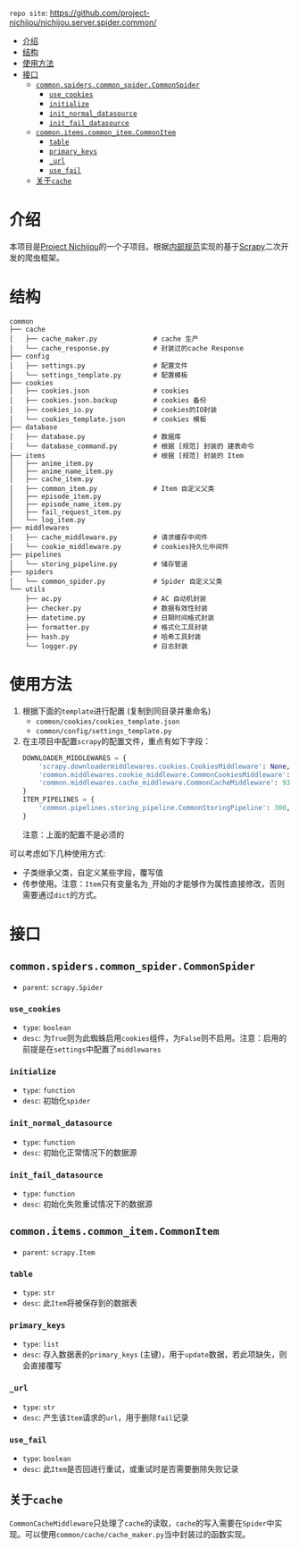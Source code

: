 `repo site`: https://github.com/project-nichijou/nichijou.server.spider.common/

- [介绍](#介绍)
- [结构](#结构)
- [使用方法](#使用方法)
- [接口](#接口)
	- [`common.spiders.common_spider.CommonSpider`](#commonspiderscommon_spidercommonspider)
		- [`use_cookies`](#use_cookies)
		- [`initialize`](#initialize)
		- [`init_normal_datasource`](#init_normal_datasource)
		- [`init_fail_datasource`](#init_fail_datasource)
	- [`common.items.common_item.CommonItem`](#commonitemscommon_itemcommonitem)
		- [`table`](#table)
		- [`primary_keys`](#primary_keys)
		- [`_url`](#_url)
		- [`use_fail`](#use_fail)
	- [关于`cache`](#关于cache)

# 介绍

本项目是[Project Nichijou](https://project-nichijou.github.io/docs)的一个子项目。根据[内部规范](https://project-nichijou.github.io/docs/#/./server/anime-database/spider)实现的基于[Scrapy](https://scrapy.org/)二次开发的爬虫框架。

# 结构

```
common
├── cache
│   ├── cache_maker.py              # cache 生产
│   └── cache_response.py           # 封装过的cache Response
├── config
│   ├── settings.py                 # 配置文件
│   └── settings_template.py        # 配置模板
├── cookies
│   ├── cookies.json                # cookies
│   ├── cookies.json.backup         # cookies 备份
│   ├── cookies_io.py               # cookies的IO封装
│   └── cookies_template.json       # cookies 模板
├── database
│   ├── database.py                 # 数据库
│   └── database_command.py         # 根据 [规范] 封装的 建表命令
├── items                           # 根据 [规范] 封装的 Item
│   ├── anime_item.py
│   ├── anime_name_item.py
│   ├── cache_item.py
│   ├── common_item.py              # Item 自定义父类
│   ├── episode_item.py
│   ├── episode_name_item.py
│   ├── fail_request_item.py
│   └── log_item.py
├── middlewares
│   ├── cache_middleware.py         # 请求缓存中间件
│   └── cookie_middleware.py        # cookies持久化中间件
├── pipelines
│   └── storing_pipeline.py         # 储存管道
├── spiders
│   └── common_spider.py            # Spider 自定义父类
└── utils
    ├── ac.py                       # AC 自动机封装
    ├── checker.py                  # 数据有效性封装
    ├── datetime.py                 # 日期时间格式封装
    ├── formatter.py                # 格式化工具封装
    ├── hash.py                     # 哈希工具封装
    └── logger.py                   # 日志封装
```

# 使用方法

1. 根据下面的`template`进行配置 (复制到同目录并重命名)
   - `common/cookies/cookies_template.json`
   - `common/config/settings_template.py`
2. 在主项目中配置`scrapy`的配置文件，重点有如下字段：
	```python
	DOWNLOADER_MIDDLEWARES = {
		'scrapy.downloadermiddlewares.cookies.CookiesMiddleware': None,
		'common.middlewares.cookie_middleware.CommonCookiesMiddleware': 920,
		'common.middlewares.cache_middleware.CommonCacheMiddleware': 930,
	}
	ITEM_PIPELINES = {
		'common.pipelines.storing_pipeline.CommonStoringPipeline': 300,
	}
	```
	注意：上面的配置不是必须的

可以考虑如下几种使用方式:
- 子类继承父类，自定义某些字段，覆写值
- 传参使用。注意：`Item`只有变量名为`_`开始的才能够作为属性直接修改，否则需要通过`dict`的方式。

# 接口

## `common.spiders.common_spider.CommonSpider`

- `parent`: `scrapy.Spider`

### `use_cookies`

- `type`: `boolean`
- `desc`: 为`True`则为此蜘蛛启用`cookies`组件，为`False`则不启用。注意：启用的前提是在`settings`中配置了`middlewares`

### `initialize`

- `type`: `function`
- `desc`: 初始化`spider`

### `init_normal_datasource`

- `type`: `function`
- `desc`: 初始化正常情况下的数据源

### `init_fail_datasource`

- `type`: `function`
- `desc`: 初始化失败重试情况下的数据源

## `common.items.common_item.CommonItem`

- `parent`: `scrapy.Item`

### `table`

- `type`: `str`
- `desc`: 此`Item`将被保存到的数据表

### `primary_keys`

- `type`: `list`
- `desc`: 存入数据表的`primary_keys` (主键)，用于`update`数据，若此项缺失，则会直接覆写

### `_url`

- `type`: `str`
- `desc`: 产生该`Item`请求的`url`，用于删除`fail`记录

### `use_fail`

- `type`: `boolean`
- `desc`: 此`Item`是否回进行重试，或重试时是否需要删除失败记录

## 关于`cache`

`CommonCacheMiddleware`只处理了`cache`的读取，`cache`的写入需要在`Spider`中实现。可以使用`common/cache/cache_maker.py`当中封装过的函数实现。

